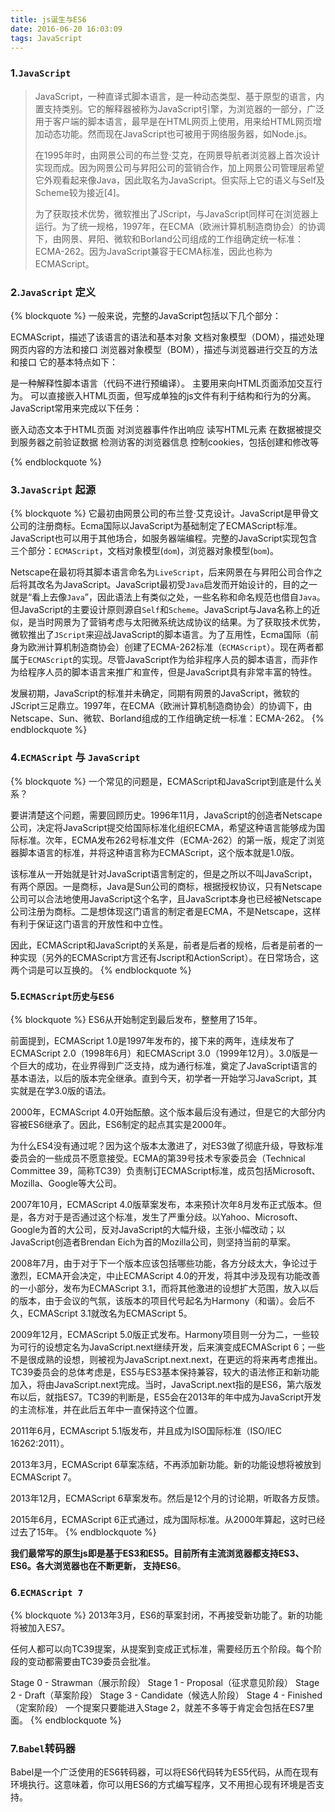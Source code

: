 ```yaml
---
title: js诞生与ES6
date: 2016-06-20 16:03:09
tags: JavaScript
---
```



### 1.`JavaScript`

<blockquote class="note">

JavaScript，一种直译式脚本语言，是一种动态类型、基于原型的语言，内置支持类别。它的解释器被称为JavaScript引擎，为浏览器的一部分，广泛用于客户端的脚本语言，最早是在HTML网页上使用，用来给HTML网页增加动态功能。然而现在JavaScript也可被用于网络服务器，如Node.js。
 
在1995年时，由网景公司的布兰登·艾克，在网景导航者浏览器上首次设计实现而成。因为网景公司与昇阳公司的营销合作，加上网景公司管理层希望它外观看起来像Java，因此取名为JavaScript。但实际上它的语义与Self及Scheme较为接近[4]。

为了获取技术优势，微软推出了JScript，与JavaScript同样可在浏览器上运行。为了统一规格，1997年，在ECMA（欧洲计算机制造商协会）的协调下，由网景、昇阳、微软和Borland公司组成的工作组确定统一标准：ECMA-262。因为JavaScript兼容于ECMA标准，因此也称为ECMAScript。

</blockquote>

<!--more-->

### 2.`JavaScript` 定义

{% blockquote %}
一般来说，完整的JavaScript包括以下几个部分：

ECMAScript，描述了该语言的语法和基本对象
文档对象模型（DOM），描述处理网页内容的方法和接口
浏览器对象模型（BOM），描述与浏览器进行交互的方法和接口
它的基本特点如下：

是一种解释性脚本语言（代码不进行预编译）。
主要用来向HTML页面添加交互行为。
可以直接嵌入HTML页面，但写成单独的js文件有利于结构和行为的分离。
JavaScript常用来完成以下任务：

嵌入动态文本于HTML页面
对浏览器事件作出响应
读写HTML元素
在数据被提交到服务器之前验证数据
检测访客的浏览器信息
控制cookies，包括创建和修改等

{% endblockquote %}


### 3.`JavaScript` 起源

{% blockquote %}
它最初由网景公司的布兰登·艾克设计。JavaScript是甲骨文公司的注册商标。Ecma国际以JavaScript为基础制定了ECMAScript标准。JavaScript也可以用于其他场合，如服务器端编程。完整的JavaScript实现包含三个部分：`ECMAScript`，文档对象模型(`dom`)，浏览器对象模型(`bom`)。

Netscape在最初将其脚本语言命名为`LiveScript`，后来网景在与昇阳公司合作之后将其改名为JavaScript。JavaScript最初受`Java`启发而开始设计的，目的之一就是“看上去像`Java`”，因此语法上有类似之处，一些名称和命名规范也借自`Java`。但JavaScript的主要设计原则源自`Self`和`Scheme`。JavaScript与Java名称上的近似，是当时网景为了营销考虑与太阳微系统达成协议的结果。为了获取技术优势，微软推出了`JScript`来迎战JavaScript的脚本语言。为了互用性，Ecma国际（前身为欧洲计算机制造商协会）创建了ECMA-262标准（`ECMAScript`）。现在两者都属于`ECMAScript`的实现。尽管JavaScript作为给非程序人员的脚本语言，而非作为给程序人员的脚本语言来推广和宣传，但是JavaScript具有非常丰富的特性。

发展初期，JavaScript的标准并未确定，同期有网景的JavaScript，微软的JScript三足鼎立。1997年，在ECMA（欧洲计算机制造商协会）的协调下，由Netscape、Sun、微软、Borland组成的工作组确定统一标准：ECMA-262。
{% endblockquote %}

### 4.`ECMAScript` 与 `JavaScript`

{% blockquote %}
一个常见的问题是，ECMAScript和JavaScript到底是什么关系？

要讲清楚这个问题，需要回顾历史。1996年11月，JavaScript的创造者Netscape公司，决定将JavaScript提交给国际标准化组织ECMA，希望这种语言能够成为国际标准。次年，ECMA发布262号标准文件（ECMA-262）的第一版，规定了浏览器脚本语言的标准，并将这种语言称为ECMAScript，这个版本就是1.0版。

该标准从一开始就是针对JavaScript语言制定的，但是之所以不叫JavaScript，有两个原因。一是商标，Java是Sun公司的商标，根据授权协议，只有Netscape公司可以合法地使用JavaScript这个名字，且JavaScript本身也已经被Netscape公司注册为商标。二是想体现这门语言的制定者是ECMA，不是Netscape，这样有利于保证这门语言的开放性和中立性。

因此，ECMAScript和JavaScript的关系是，前者是后者的规格，后者是前者的一种实现（另外的ECMAScript方言还有Jscript和ActionScript）。在日常场合，这两个词是可以互换的。
{% endblockquote %}

### 5.`ECMAScript历史与ES6`

{% blockquote %}
ES6从开始制定到最后发布，整整用了15年。

前面提到，ECMAScript 1.0是1997年发布的，接下来的两年，连续发布了ECMAScript 2.0（1998年6月）和ECMAScript 3.0（1999年12月）。3.0版是一个巨大的成功，在业界得到广泛支持，成为通行标准，奠定了JavaScript语言的基本语法，以后的版本完全继承。直到今天，初学者一开始学习JavaScript，其实就是在学3.0版的语法。

2000年，ECMAScript 4.0开始酝酿。这个版本最后没有通过，但是它的大部分内容被ES6继承了。因此，ES6制定的起点其实是2000年。

为什么ES4没有通过呢？因为这个版本太激进了，对ES3做了彻底升级，导致标准委员会的一些成员不愿意接受。ECMA的第39号技术专家委员会（Technical Committee 39，简称TC39）负责制订ECMAScript标准，成员包括Microsoft、Mozilla、Google等大公司。

2007年10月，ECMAScript 4.0版草案发布，本来预计次年8月发布正式版本。但是，各方对于是否通过这个标准，发生了严重分歧。以Yahoo、Microsoft、Google为首的大公司，反对JavaScript的大幅升级，主张小幅改动；以JavaScript创造者Brendan Eich为首的Mozilla公司，则坚持当前的草案。

2008年7月，由于对于下一个版本应该包括哪些功能，各方分歧太大，争论过于激烈，ECMA开会决定，中止ECMAScript 4.0的开发，将其中涉及现有功能改善的一小部分，发布为ECMAScript 3.1，而将其他激进的设想扩大范围，放入以后的版本，由于会议的气氛，该版本的项目代号起名为Harmony（和谐）。会后不久，ECMAScript 3.1就改名为ECMAScript 5。

2009年12月，ECMAScript 5.0版正式发布。Harmony项目则一分为二，一些较为可行的设想定名为JavaScript.next继续开发，后来演变成ECMAScript 6；一些不是很成熟的设想，则被视为JavaScript.next.next，在更远的将来再考虑推出。TC39委员会的总体考虑是，ES5与ES3基本保持兼容，较大的语法修正和新功能加入，将由JavaScript.next完成。当时，JavaScript.next指的是ES6，第六版发布以后，就指ES7。TC39的判断是，ES5会在2013年的年中成为JavaScript开发的主流标准，并在此后五年中一直保持这个位置。

2011年6月，ECMAscript 5.1版发布，并且成为ISO国际标准（ISO/IEC 16262:2011）。

2013年3月，ECMAScript 6草案冻结，不再添加新功能。新的功能设想将被放到ECMAScript 7。

2013年12月，ECMAScript 6草案发布。然后是12个月的讨论期，听取各方反馈。

2015年6月，ECMAScript 6正式通过，成为国际标准。从2000年算起，这时已经过去了15年。
{% endblockquote %}

__我们最常写的原生js即是基于ES3和ES5。目前所有主流浏览器都支持ES3、ES6。各大浏览器也在不断更新， 支持ES6__。


### 6.`ECMAScript 7`

{% blockquote %}
2013年3月，ES6的草案封闭，不再接受新功能了。新的功能将被加入ES7。

任何人都可以向TC39提案，从提案到变成正式标准，需要经历五个阶段。每个阶段的变动都需要由TC39委员会批准。

Stage 0 - Strawman（展示阶段）
Stage 1 - Proposal（征求意见阶段）
Stage 2 - Draft（草案阶段）
Stage 3 - Candidate（候选人阶段）
Stage 4 - Finished（定案阶段）
一个提案只要能进入Stage 2，就差不多等于肯定会包括在ES7里面。
{% endblockquote %}

### 7.`Babel`转码器

Babel是一个广泛使用的ES6转码器，可以将ES6代码转为ES5代码，从而在现有环境执行。这意味着，你可以用ES6的方式编写程序，又不用担心现有环境是否支持。


